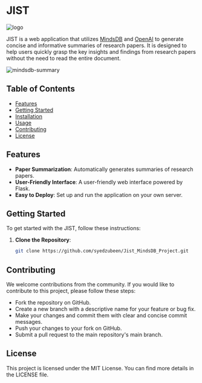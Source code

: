 # JIST

![logo](https://github.com/syedzubeen/Jist_MindsDB_Project/assets/14253061/111af89d-843a-4a96-a701-a45c3cb9dca8)


JIST is a web application that utilizes [MindsDB](https://www.mindsdb.com/) and [OpenAI](https://openai.com) to generate concise and informative summaries of research papers. It is designed to help users quickly grasp the key insights and findings from research papers without the need to read the entire document.

![mindsdb-summary](https://github.com/syedzubeen/Jist_MindsDB_Project/assets/14253061/00efbf2c-6e59-4265-ba8b-c291f6bdbc0c)


## Table of Contents

- [Features](#features)
- [Getting Started](#getting-started)
- [Installation](#installation)
- [Usage](#usage)
- [Contributing](#contributing)
- [License](#license)

## Features

- **Paper Summarization**: Automatically generates summaries of research papers.
- **User-Friendly Interface**: A user-friendly web interface powered by Flask.
- **Easy to Deploy**: Set up and run the application on your own server.

## Getting Started

To get started with the JIST, follow these instructions:

1. **Clone the Repository**:

   ```bash
   git clone https://github.com/syedzubeen/Jist_MindsDB_Project.git

## Contributing
We welcome contributions from the community. If you would like to contribute to this project, please follow these steps:

- Fork the repository on GitHub.
- Create a new branch with a descriptive name for your feature or bug fix.
- Make your changes and commit them with clear and concise commit messages.
- Push your changes to your fork on GitHub.
- Submit a pull request to the main repository's main branch.

## License
This project is licensed under the MIT License. You can find more details in the LICENSE file.
